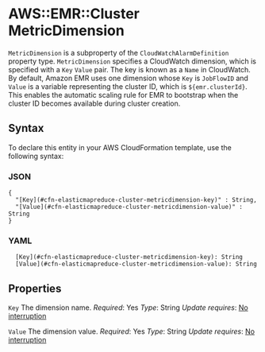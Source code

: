 # AWS::EMR::Cluster MetricDimension<a name="aws-properties-elasticmapreduce-cluster-metricdimension"></a>

`MetricDimension` is a subproperty of the `CloudWatchAlarmDefinition` property type\. `MetricDimension` specifies a CloudWatch dimension, which is specified with a `Key` `Value` pair\. The key is known as a `Name` in CloudWatch\. By default, Amazon EMR uses one dimension whose `Key` is `JobFlowID` and `Value` is a variable representing the cluster ID, which is `${emr.clusterId}`\. This enables the automatic scaling rule for EMR to bootstrap when the cluster ID becomes available during cluster creation\.

## Syntax<a name="aws-properties-elasticmapreduce-cluster-metricdimension-syntax"></a>

To declare this entity in your AWS CloudFormation template, use the following syntax:

### JSON<a name="aws-properties-elasticmapreduce-cluster-metricdimension-syntax.json"></a>

```
{
  "[Key](#cfn-elasticmapreduce-cluster-metricdimension-key)" : String,
  "[Value](#cfn-elasticmapreduce-cluster-metricdimension-value)" : String
}
```

### YAML<a name="aws-properties-elasticmapreduce-cluster-metricdimension-syntax.yaml"></a>

```
  [Key](#cfn-elasticmapreduce-cluster-metricdimension-key): String
  [Value](#cfn-elasticmapreduce-cluster-metricdimension-value): String
```

## Properties<a name="aws-properties-elasticmapreduce-cluster-metricdimension-properties"></a>

`Key`  <a name="cfn-elasticmapreduce-cluster-metricdimension-key"></a>
The dimension name\.
*Required*: Yes
*Type*: String
*Update requires*: [No interruption](https://docs.aws.amazon.com/AWSCloudFormation/latest/UserGuide/using-cfn-updating-stacks-update-behaviors.html#update-no-interrupt)

`Value`  <a name="cfn-elasticmapreduce-cluster-metricdimension-value"></a>
The dimension value\.
*Required*: Yes
*Type*: String
*Update requires*: [No interruption](https://docs.aws.amazon.com/AWSCloudFormation/latest/UserGuide/using-cfn-updating-stacks-update-behaviors.html#update-no-interrupt)
